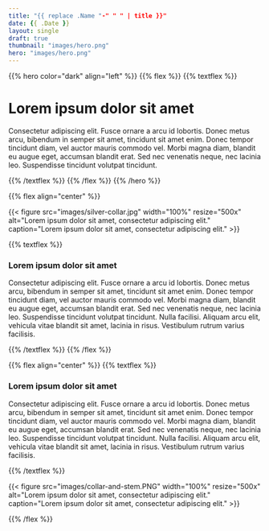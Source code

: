 ```yaml
---
title: "{{ replace .Name "-" " " | title }}"
date: {{ .Date }}
layout: single
draft: true
thumbnail: "images/hero.png"
hero: "images/hero.png"
---
```


{{% hero color="dark" align="left" %}}
{{% flex %}}
{{% textflex %}}
# Lorem ipsum dolor sit amet

Consectetur adipiscing elit. Fusce ornare a arcu id lobortis. Donec metus arcu, bibendum in semper sit amet, tincidunt sit amet enim. Donec tempor tincidunt diam, vel auctor mauris commodo vel. Morbi magna diam, blandit eu augue eget, accumsan blandit erat. Sed nec venenatis neque, nec lacinia leo. Suspendisse tincidunt volutpat tincidunt. 

{{% /textflex %}}
{{% /flex %}}
{{% /hero %}}

{{% flex align="center" %}}

{{< figure src="images/silver-collar.jpg" width="100%" resize="500x" alt="Lorem ipsum dolor sit amet, consectetur adipiscing elit." caption="Lorem ipsum dolor sit amet, consectetur adipiscing elit." >}}

{{% textflex %}}

### Lorem ipsum dolor sit amet

Consectetur adipiscing elit. Fusce ornare a arcu id lobortis. Donec metus arcu, bibendum in semper sit amet, tincidunt sit amet enim. Donec tempor tincidunt diam, vel auctor mauris commodo vel. Morbi magna diam, blandit eu augue eget, accumsan blandit erat. Sed nec venenatis neque, nec lacinia leo. Suspendisse tincidunt volutpat tincidunt. Nulla facilisi. Aliquam arcu elit, vehicula vitae blandit sit amet, lacinia in risus. Vestibulum rutrum varius facilisis. 

{{% /textflex %}}
{{% /flex %}}

{{% flex align="center" %}}
{{% textflex %}}

### Lorem ipsum dolor sit amet

Consectetur adipiscing elit. Fusce ornare a arcu id lobortis. Donec metus arcu, bibendum in semper sit amet, tincidunt sit amet enim. Donec tempor tincidunt diam, vel auctor mauris commodo vel. Morbi magna diam, blandit eu augue eget, accumsan blandit erat. Sed nec venenatis neque, nec lacinia leo. Suspendisse tincidunt volutpat tincidunt. Nulla facilisi. Aliquam arcu elit, vehicula vitae blandit sit amet, lacinia in risus. Vestibulum rutrum varius facilisis. 

{{% /textflex %}}

{{< figure src="images/collar-and-stem.PNG" width="100%" resize="500x" alt="Lorem ipsum dolor sit amet, consectetur adipiscing elit." caption="Lorem ipsum dolor sit amet, consectetur adipiscing elit." >}}

{{% /flex %}}